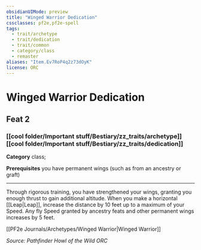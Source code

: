 ```yaml
---
obsidianUIMode: preview
title: "Winged Warrior Dedication"
cssclasses: pf2e,pf2e-spell
tags:
  - trait/archetype
  - trait/dedication
  - trait/common
  - category/class
  - remaster
aliases: "Item.Ev7RoP4q2z73dOyK"
license: ORC
---
```

# Winged Warrior Dedication
## Feat 2
### [[cool folder/Important stuff/Bestiary/zz_traits/archetype]][[cool folder/Important stuff/Bestiary/zz_traits/dedication]]

**Category** class; 



**Prerequisites** you have permanent wings (such as from an ancestry or graft)
* * *
Through rigorous training, you have strengthened your wings, granting you enough thrust to gain additional altitude. When you make a horizontal [[Leap|Leap]], increase the distance by 10 feet up to a maximum of your Speed. Any fly Speed granted by ancestry feats and other permanent wings increases by 5 feet.

[[PF2e Journals/Archetypes/Winged Warrior|Winged Warrior]]

*Source: Pathfinder Howl of the Wild*
*ORC*